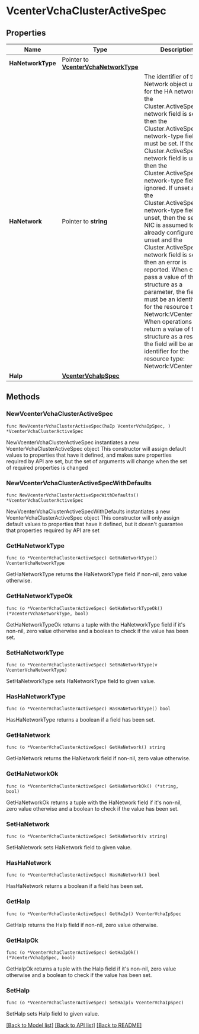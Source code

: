 # VcenterVchaClusterActiveSpec

## Properties

Name | Type | Description | Notes
------------ | ------------- | ------------- | -------------
**HaNetworkType** | Pointer to [**VcenterVchaNetworkType**](VcenterVchaNetworkType.md) |  | [optional] 
**HaNetwork** | Pointer to **string** | The identifier of the Network object used for the HA network.  If the Cluster.ActiveSpec.ha-network field is set, then the Cluster.ActiveSpec.ha-network-type field must be set.  If the Cluster.ActiveSpec.ha-network field is unset, then the Cluster.ActiveSpec.ha-network-type field is ignored. If unset and the Cluster.ActiveSpec.ha-network-type field is unset, then the second NIC is assumed to be already configured.  If unset and the Cluster.ActiveSpec.ha-network field is set, then an error is reported. When clients pass a value of this structure as a parameter, the field must be an identifier for the resource type: Network:VCenter. When operations return a value of this structure as a result, the field will be an identifier for the resource type: Network:VCenter. | [optional] 
**HaIp** | [**VcenterVchaIpSpec**](VcenterVchaIpSpec.md) |  | 

## Methods

### NewVcenterVchaClusterActiveSpec

`func NewVcenterVchaClusterActiveSpec(haIp VcenterVchaIpSpec, ) *VcenterVchaClusterActiveSpec`

NewVcenterVchaClusterActiveSpec instantiates a new VcenterVchaClusterActiveSpec object
This constructor will assign default values to properties that have it defined,
and makes sure properties required by API are set, but the set of arguments
will change when the set of required properties is changed

### NewVcenterVchaClusterActiveSpecWithDefaults

`func NewVcenterVchaClusterActiveSpecWithDefaults() *VcenterVchaClusterActiveSpec`

NewVcenterVchaClusterActiveSpecWithDefaults instantiates a new VcenterVchaClusterActiveSpec object
This constructor will only assign default values to properties that have it defined,
but it doesn't guarantee that properties required by API are set

### GetHaNetworkType

`func (o *VcenterVchaClusterActiveSpec) GetHaNetworkType() VcenterVchaNetworkType`

GetHaNetworkType returns the HaNetworkType field if non-nil, zero value otherwise.

### GetHaNetworkTypeOk

`func (o *VcenterVchaClusterActiveSpec) GetHaNetworkTypeOk() (*VcenterVchaNetworkType, bool)`

GetHaNetworkTypeOk returns a tuple with the HaNetworkType field if it's non-nil, zero value otherwise
and a boolean to check if the value has been set.

### SetHaNetworkType

`func (o *VcenterVchaClusterActiveSpec) SetHaNetworkType(v VcenterVchaNetworkType)`

SetHaNetworkType sets HaNetworkType field to given value.

### HasHaNetworkType

`func (o *VcenterVchaClusterActiveSpec) HasHaNetworkType() bool`

HasHaNetworkType returns a boolean if a field has been set.

### GetHaNetwork

`func (o *VcenterVchaClusterActiveSpec) GetHaNetwork() string`

GetHaNetwork returns the HaNetwork field if non-nil, zero value otherwise.

### GetHaNetworkOk

`func (o *VcenterVchaClusterActiveSpec) GetHaNetworkOk() (*string, bool)`

GetHaNetworkOk returns a tuple with the HaNetwork field if it's non-nil, zero value otherwise
and a boolean to check if the value has been set.

### SetHaNetwork

`func (o *VcenterVchaClusterActiveSpec) SetHaNetwork(v string)`

SetHaNetwork sets HaNetwork field to given value.

### HasHaNetwork

`func (o *VcenterVchaClusterActiveSpec) HasHaNetwork() bool`

HasHaNetwork returns a boolean if a field has been set.

### GetHaIp

`func (o *VcenterVchaClusterActiveSpec) GetHaIp() VcenterVchaIpSpec`

GetHaIp returns the HaIp field if non-nil, zero value otherwise.

### GetHaIpOk

`func (o *VcenterVchaClusterActiveSpec) GetHaIpOk() (*VcenterVchaIpSpec, bool)`

GetHaIpOk returns a tuple with the HaIp field if it's non-nil, zero value otherwise
and a boolean to check if the value has been set.

### SetHaIp

`func (o *VcenterVchaClusterActiveSpec) SetHaIp(v VcenterVchaIpSpec)`

SetHaIp sets HaIp field to given value.



[[Back to Model list]](../README.md#documentation-for-models) [[Back to API list]](../README.md#documentation-for-api-endpoints) [[Back to README]](../README.md)


